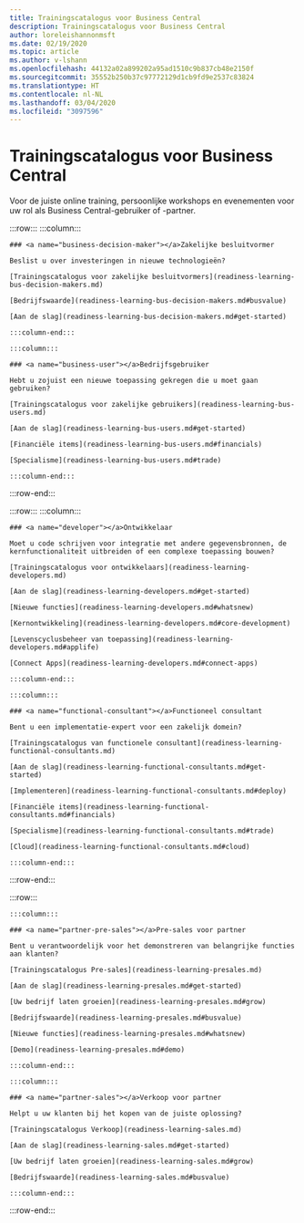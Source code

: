 ```yaml
---
title: Trainingscatalogus voor Business Central
description: Trainingscatalogus voor Business Central
author: loreleishannonmsft
ms.date: 02/19/2020
ms.topic: article
ms.author: v-lshann
ms.openlocfilehash: 44132a02a899202a95ad1510c9b837cb48e2150f
ms.sourcegitcommit: 35552b250b37c97772129d1cb9fd9e2537c83824
ms.translationtype: HT
ms.contentlocale: nl-NL
ms.lasthandoff: 03/04/2020
ms.locfileid: "3097596"
---
```

# <a name="business-central-learning-catalog"></a>Trainingscatalogus voor Business Central
Voor de juiste online training, persoonlijke workshops en evenementen voor uw rol als Business Central-gebruiker of -partner.

:::row:::
    :::column:::

    ### <a name="business-decision-maker"></a>Zakelijke besluitvormer

    Beslist u over investeringen in nieuwe technologieën? 

    [Trainingscatalogus voor zakelijke besluitvormers](readiness-learning-bus-decision-makers.md)

    [Bedrijfswaarde](readiness-learning-bus-decision-makers.md#busvalue)

    [Aan de slag](readiness-learning-bus-decision-makers.md#get-started)

    :::column-end:::

    :::column:::

    ### <a name="business-user"></a>Bedrijfsgebruiker

    Hebt u zojuist een nieuwe toepassing gekregen die u moet gaan gebruiken? 

    [Trainingscatalogus voor zakelijke gebruikers](readiness-learning-bus-users.md)

    [Aan de slag](readiness-learning-bus-users.md#get-started)

    [Financiële items](readiness-learning-bus-users.md#financials)

    [Specialisme](readiness-learning-bus-users.md#trade)

    :::column-end:::

:::row-end:::

:::row:::
    :::column:::

    ### <a name="developer"></a>Ontwikkelaar

    Moet u code schrijven voor integratie met andere gegevensbronnen, de kernfunctionaliteit uitbreiden of een complexe toepassing bouwen?

    [Trainingscatalogus voor ontwikkelaars](readiness-learning-developers.md)

    [Aan de slag](readiness-learning-developers.md#get-started)

    [Nieuwe functies](readiness-learning-developers.md#whatsnew)

    [Kernontwikkeling](readiness-learning-developers.md#core-development)

    [Levenscyclusbeheer van toepassing](readiness-learning-developers.md#applife)

    [Connect Apps](readiness-learning-developers.md#connect-apps)

    :::column-end:::

    :::column:::

    ### <a name="functional-consultant"></a>Functioneel consultant
    
    Bent u een implementatie-expert voor een zakelijk domein? 

    [Trainingscatalogus van functionele consultant](readiness-learning-functional-consultants.md)

    [Aan de slag](readiness-learning-functional-consultants.md#get-started)

    [Implementeren](readiness-learning-functional-consultants.md#deploy)

    [Financiële items](readiness-learning-functional-consultants.md#financials)

    [Specialisme](readiness-learning-functional-consultants.md#trade)

    [Cloud](readiness-learning-functional-consultants.md#cloud)

    :::column-end:::

:::row-end:::

:::row:::

    :::column:::

    ### <a name="partner-pre-sales"></a>Pre-sales voor partner

    Bent u verantwoordelijk voor het demonstreren van belangrijke functies aan klanten? 

    [Trainingscatalogus Pre-sales](readiness-learning-presales.md)

    [Aan de slag](readiness-learning-presales.md#get-started)

    [Uw bedrijf laten groeien](readiness-learning-presales.md#grow)

    [Bedrijfswaarde](readiness-learning-presales.md#busvalue)

    [Nieuwe functies](readiness-learning-presales.md#whatsnew)

    [Demo](readiness-learning-presales.md#demo)

    :::column-end:::

    :::column:::

    ### <a name="partner-sales"></a>Verkoop voor partner

    Helpt u uw klanten bij het kopen van de juiste oplossing? 

    [Trainingscatalogus Verkoop](readiness-learning-sales.md)

    [Aan de slag](readiness-learning-sales.md#get-started)

    [Uw bedrijf laten groeien](readiness-learning-sales.md#grow)

    [Bedrijfswaarde](readiness-learning-sales.md#busvalue)

    :::column-end:::

:::row-end:::
